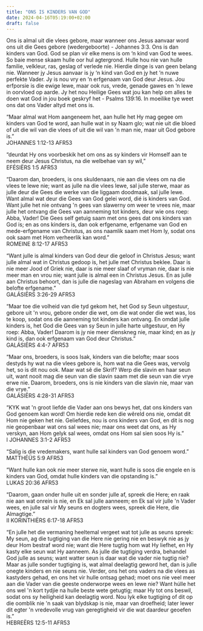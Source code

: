 ```yaml
---
title: "ONS IS KINDERS VAN GOD"
date: 2024-04-16T05:19:00+02:00
draft: false
---
```

<html>
 <head></head>
 <body>
  <p>Ons is almal uit die vlees gebore, maar wanneer ons Jesus aanvaar word ons uit die Gees gebore (wedergeboorte) - Johannes 3:3. Ons is dan kinders van God. God se plan vir elke mens is om ‘n kind van God te wees. So baie mense skaam hulle oor hul agtergrond. Hulle hou nie van hulle familie, velkleur, ras, geslag of verlede nie. Hierdie dinge is van geen belang nie. Wanneer jy Jesus aanvaar is jy ‘n kind van God en jy het ‘n nuwe perfekte Vader. Jy is nou vry en ‘n erfgenaam van God deur Jesus. Jou erfporsie is die ewige lewe, maar ook rus, vrede, genade gawes en ‘n lewe in oorvloed op aarde. Jy het nou Heilige Gees wat jou kan help om alles te doen wat God in jou boek geskryf het - Psalms 139:16. In moeilike tye weet ons dat ons Vader altyd met ons is.</p>
  <p>“Maar almal wat Hom aangeneem het, aan hulle het Hy mag gegee om kinders van God te word, aan hulle wat in sy Naam glo; wat nie uit die bloed of uit die wil van die vlees of uit die wil van 'n man nie, maar uit God gebore is.”<br>‭‭JOHANNES‬ ‭1‬:‭12‬-‭13‬ ‭AFR53‬‬</p>
  <p>“deurdat Hy ons voorbeskik het om ons as sy kinders vir Homself aan te neem deur Jesus Christus, na die welbehae van sy wil,”<br>‭‭EFÉSIËRS‬ ‭1‬:‭5‬ ‭AFR53‬‬</p>
  <p>“Daarom dan, broeders, is ons skuldenaars, nie aan die vlees om na die vlees te lewe nie; want as julle na die vlees lewe, sal julle sterwe, maar as julle deur die Gees die werke van die liggaam doodmaak, sal julle lewe. Want almal wat deur die Gees van God gelei word, dié is kinders van God. Want julle het nie ontvang 'n gees van slawerny om weer te vrees nie, maar julle het ontvang die Gees van aanneming tot kinders, deur wie ons roep: Abba, Vader! Die Gees self getuig saam met ons gees dat ons kinders van God is; en as ons kinders is, dan ook erfgename, erfgename van God en mede-erfgename van Christus, as ons naamlik saam met Hom ly, sodat ons ook saam met Hom verheerlik kan word.”<br>‭‭ROMEINE‬ ‭8‬:‭12‬-‭17‬ ‭AFR53‬‬</p>
  <p>“Want julle is almal kinders van God deur die geloof in Christus Jesus; want julle almal wat in Christus gedoop is, het julle met Christus beklee. Daar is nie meer Jood of Griek nie, daar is nie meer slaaf of vryman nie, daar is nie meer man en vrou nie; want julle is almal een in Christus Jesus. En as julle aan Christus behoort, dan is julle die nageslag van Abraham en volgens die belofte erfgename.”<br>‭‭GALÁSIËRS‬ ‭3‬:‭26‬-‭29‬ ‭AFR53‬‬</p>
  <p>“Maar toe die volheid van die tyd gekom het, het God sy Seun uitgestuur, gebore uit 'n vrou, gebore onder die wet, om die wat onder die wet was, los te koop, sodat ons die aanneming tot kinders kan ontvang. En omdat julle kinders is, het God die Gees van sy Seun in julle harte uitgestuur, en Hy roep: Abba, Vader! Daarom is jy nie meer dienskneg nie, maar kind; en as jy kind is, dan ook erfgenaam van God deur Christus.”<br>‭‭GALÁSIËRS‬ ‭4‬:‭4‬-‭7‬ ‭AFR53‬‬</p>
  <p>“Maar ons, broeders, is soos Isak, kinders van die belofte; maar soos destyds hy wat na die vlees gebore is, hom wat na die Gees was, vervolg het, so is dit nou ook. Maar wat sê die Skrif? Werp die slavin en haar seun uit, want nooit mag die seun van die slavin saam met die seun van die vrye erwe nie. Daarom, broeders, ons is nie kinders van die slavin nie, maar van die vrye.”<br>‭‭GALÁSIËRS‬ ‭4‬:‭28‬-‭31‬ AFR53‬‬</p>
  <p>“KYK wat 'n groot liefde die Vader aan ons bewys het, dat ons kinders van God genoem kan word! Om hierdie rede ken die wêreld ons nie, omdat dit Hom nie geken het nie. Geliefdes, nou is ons kinders van God, en dit is nog nie geopenbaar wat ons sal wees nie; maar ons weet dat ons, as Hy verskyn, aan Hom gelyk sal wees, omdat ons Hom sal sien soos Hy is.”<br>‭‭I JOHANNES‬ ‭3‬:‭1‬-‭2‬ ‭AFR53‬‬</p>
  <p>“Salig is die vredemakers, want hulle sal kinders van God genoem word.”<br>‭‭MATTHÉÜS‬ ‭5‬:‭9‬ ‭AFR53‬‬</p>
  <p>“Want hulle kan ook nie meer sterwe nie, want hulle is soos die engele en is kinders van God, omdat hulle kinders van die opstanding is.”<br>‭‭LUKAS‬ ‭20‬:‭36‬ ‭AFR53‬‬</p>
  <p>“Daarom, gaan onder hulle uit en sonder julle af, spreek die Here; en raak nie aan wat onrein is nie, en Ek sal julle aanneem; en Ek sal vir julle 'n Vader wees, en julle sal vir My seuns en dogters wees, spreek die Here, die Almagtige.”<br>‭‭II KORINTHIËRS‬ ‭6‬:‭17‬-‭18‬ ‭AFR53‬‬</p>
  <p>“En julle het die vermaning heeltemal vergeet wat tot julle as seuns spreek: My seun, ag die tugtiging van die Here nie gering nie en beswyk nie as jy deur Hom bestraf word nie; want die Here tugtig hom wat Hy liefhet, en Hy kasty elke seun wat Hy aanneem. As julle die tugtiging verdra, behandel God julle as seuns; want watter seun is daar wat die vader nie tugtig nie? Maar as julle sonder tugtiging is, wat almal deelagtig geword het, dan is julle onegte kinders en nie seuns nie. Verder, ons het ons vaders na die vlees as kastyders gehad, en ons het vir hulle ontsag gehad; moet ons nie veel meer aan die Vader van die geeste onderworpe wees en lewe nie? Want húlle het ons wel 'n kort tydjie na hulle beste wete getugtig; maar Hy tot ons beswil, sodat ons sy heiligheid kan deelagtig word. Nou lyk elke tugtiging of dit op die oomblik nie 'n saak van blydskap is nie, maar van droefheid; later lewer dit egter 'n vredevolle vrug van geregtigheid vir die wat daardeur geoefen is.”<br>‭‭HEBREËRS‬ ‭12‬:‭5‬-‭11‬ ‭AFR53‬‬</p>
  <p>&nbsp;</p>
 </body>
</html>